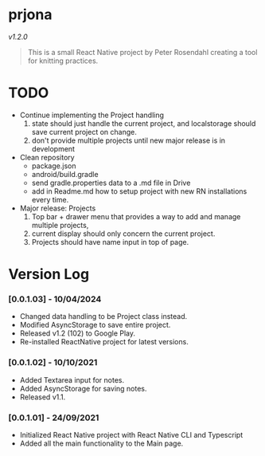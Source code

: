 # prjona

*v1.2.0*

>This is a small React Native project by Peter Rosendahl creating a tool for knitting practices.

# TODO
- Continue implementing the Project handling
  1. state should just handle the current project, and localstorage should save current project on change.
  2. don't provide multiple projects until new major release is in development
- Clean repository
  - package.json
  - android/build.gradle
  - send gradle.properties data to a .md file in Drive
  - add in Readme.md how to setup project with new RN installations every time.
- Major release: Projects
  1. Top bar + drawer menu that provides a way to add and manage multiple projects,
  2. current display should only concern the current project.
  3. Projects should have name input in top of page.

# Version Log

### [0.0.1.03] - 10/04/2024
- Changed data handling to be Project class instead.
- Modified AsyncStorage to save entire project.
- Released v1.2 (102) to Google Play.
- Re-installed ReactNative project for latest versions.

### [0.0.1.02] - 10/10/2021
- Added Textarea input for notes.
- Added AsyncStorage for saving notes.
- Released v1.1.

### [0.0.1.01] - 24/09/2021
- Initialized React Native project with React Native CLI and Typescript
- Added all the main functionality to the Main page.